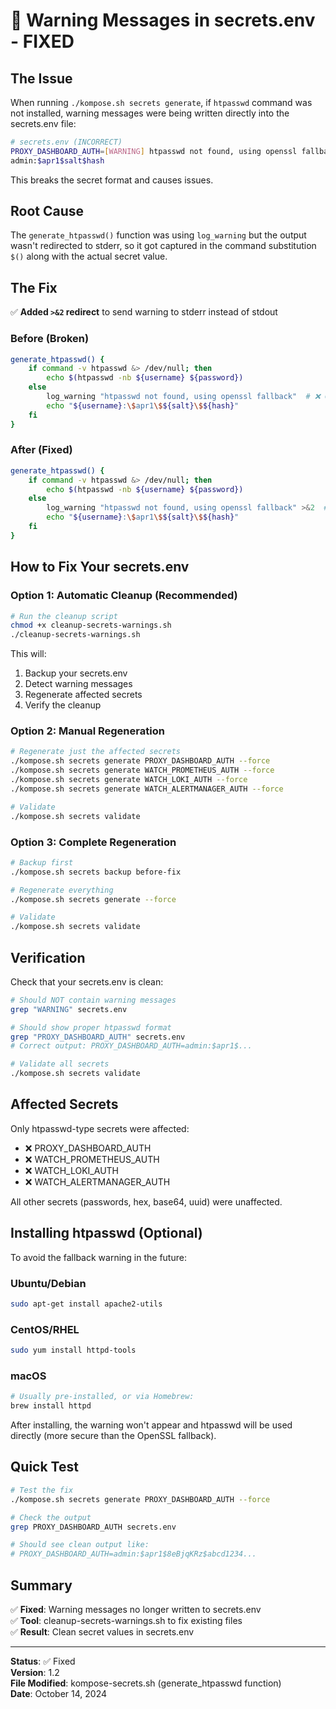 # 🔧 Warning Messages in secrets.env - FIXED

## The Issue

When running `./kompose.sh secrets generate`, if `htpasswd` command was not installed, warning messages were being written directly into the secrets.env file:

```bash
# secrets.env (INCORRECT)
PROXY_DASHBOARD_AUTH=[WARNING] htpasswd not found, using openssl fallback
admin:$apr1$salt$hash
```

This breaks the secret format and causes issues.

## Root Cause

The `generate_htpasswd()` function was using `log_warning` but the output wasn't redirected to stderr, so it got captured in the command substitution `$()` along with the actual secret value.

## The Fix

✅ **Added `>&2` redirect** to send warning to stderr instead of stdout

### Before (Broken)
```bash
generate_htpasswd() {
    if command -v htpasswd &> /dev/null; then
        echo $(htpasswd -nb ${username} ${password})
    else
        log_warning "htpasswd not found, using openssl fallback"  # ❌ Goes to stdout
        echo "${username}:\$apr1\$${salt}\$${hash}"
    fi
}
```

### After (Fixed)
```bash
generate_htpasswd() {
    if command -v htpasswd &> /dev/null; then
        echo $(htpasswd -nb ${username} ${password})
    else
        log_warning "htpasswd not found, using openssl fallback" >&2  # ✅ Goes to stderr
        echo "${username}:\$apr1\$${salt}\$${hash}"
    fi
}
```

## How to Fix Your secrets.env

### Option 1: Automatic Cleanup (Recommended)

```bash
# Run the cleanup script
chmod +x cleanup-secrets-warnings.sh
./cleanup-secrets-warnings.sh
```

This will:
1. Backup your secrets.env
2. Detect warning messages
3. Regenerate affected secrets
4. Verify the cleanup

### Option 2: Manual Regeneration

```bash
# Regenerate just the affected secrets
./kompose.sh secrets generate PROXY_DASHBOARD_AUTH --force
./kompose.sh secrets generate WATCH_PROMETHEUS_AUTH --force
./kompose.sh secrets generate WATCH_LOKI_AUTH --force
./kompose.sh secrets generate WATCH_ALERTMANAGER_AUTH --force

# Validate
./kompose.sh secrets validate
```

### Option 3: Complete Regeneration

```bash
# Backup first
./kompose.sh secrets backup before-fix

# Regenerate everything
./kompose.sh secrets generate --force

# Validate
./kompose.sh secrets validate
```

## Verification

Check that your secrets.env is clean:

```bash
# Should NOT contain warning messages
grep "WARNING" secrets.env

# Should show proper htpasswd format
grep "PROXY_DASHBOARD_AUTH" secrets.env
# Correct output: PROXY_DASHBOARD_AUTH=admin:$apr1$...

# Validate all secrets
./kompose.sh secrets validate
```

## Affected Secrets

Only htpasswd-type secrets were affected:
- ❌ PROXY_DASHBOARD_AUTH
- ❌ WATCH_PROMETHEUS_AUTH
- ❌ WATCH_LOKI_AUTH
- ❌ WATCH_ALERTMANAGER_AUTH

All other secrets (passwords, hex, base64, uuid) were unaffected.

## Installing htpasswd (Optional)

To avoid the fallback warning in the future:

### Ubuntu/Debian
```bash
sudo apt-get install apache2-utils
```

### CentOS/RHEL
```bash
sudo yum install httpd-tools
```

### macOS
```bash
# Usually pre-installed, or via Homebrew:
brew install httpd
```

After installing, the warning won't appear and htpasswd will be used directly (more secure than the OpenSSL fallback).

## Quick Test

```bash
# Test the fix
./kompose.sh secrets generate PROXY_DASHBOARD_AUTH --force

# Check the output
grep PROXY_DASHBOARD_AUTH secrets.env

# Should see clean output like:
# PROXY_DASHBOARD_AUTH=admin:$apr1$8eBjqKRz$abcd1234...
```

## Summary

✅ **Fixed**: Warning messages no longer written to secrets.env  
✅ **Tool**: cleanup-secrets-warnings.sh to fix existing files  
✅ **Result**: Clean secret values in secrets.env  

---

**Status**: ✅ Fixed  
**Version**: 1.2  
**File Modified**: kompose-secrets.sh (generate_htpasswd function)  
**Date**: October 14, 2024
